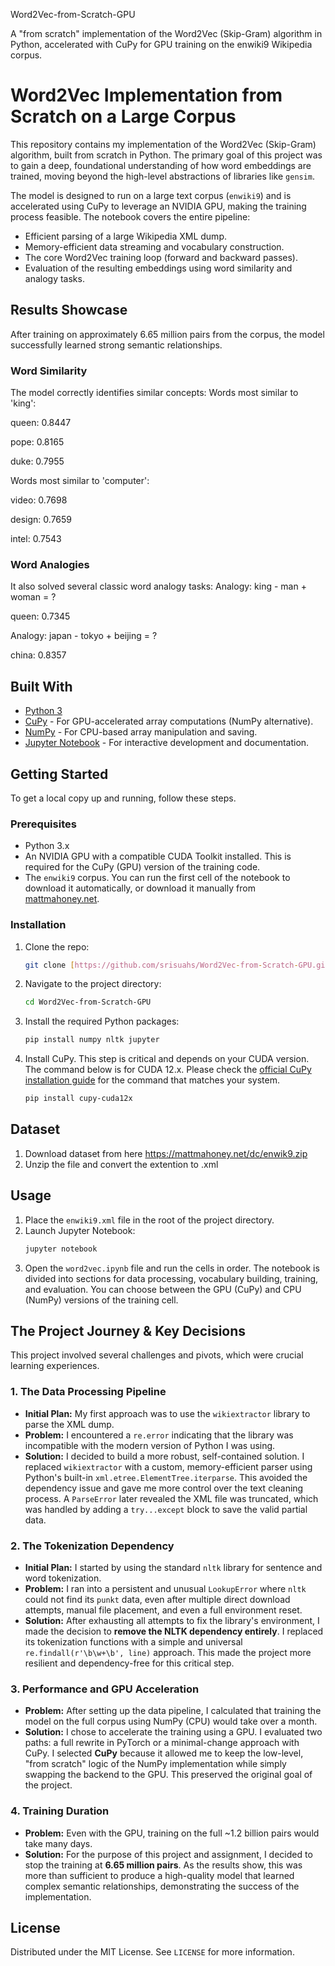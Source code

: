 Word2Vec-from-Scratch-GPU

A "from scratch" implementation of the Word2Vec (Skip-Gram) algorithm in Python, accelerated with CuPy for GPU training on the enwiki9 Wikipedia corpus.


# Word2Vec Implementation from Scratch on a Large Corpus

This repository contains my implementation of the Word2Vec (Skip-Gram) algorithm, built from scratch in Python. The primary goal of this project was to gain a deep, foundational understanding of how word embeddings are trained, moving beyond the high-level abstractions of libraries like `gensim`.

The model is designed to run on a large text corpus (`enwiki9`) and is accelerated using CuPy to leverage an NVIDIA GPU, making the training process feasible. The notebook covers the entire pipeline:
* Efficient parsing of a large Wikipedia XML dump.
* Memory-efficient data streaming and vocabulary construction.
* The core Word2Vec training loop (forward and backward passes).
* Evaluation of the resulting embeddings using word similarity and analogy tasks.

## Results Showcase

After training on approximately 6.65 million pairs from the corpus, the model successfully learned strong semantic relationships.

### Word Similarity
The model correctly identifies similar concepts:
Words most similar to 'king':

queen: 0.8447

pope: 0.8165

duke: 0.7955

Words most similar to 'computer':

video: 0.7698

design: 0.7659

intel: 0.7543


### Word Analogies
It also solved several classic word analogy tasks:
Analogy: king - man + woman = ?

queen: 0.7345

Analogy: japan - tokyo + beijing = ?

china: 0.8357


## Built With

* [Python 3](https://www.python.org/)
* [CuPy](https://cupy.dev/) - For GPU-accelerated array computations (NumPy alternative).
* [NumPy](https://numpy.org/) - For CPU-based array manipulation and saving.
* [Jupyter Notebook](https://jupyter.org/) - For interactive development and documentation.

## Getting Started

To get a local copy up and running, follow these steps.

### Prerequisites

* Python 3.x
* An NVIDIA GPU with a compatible CUDA Toolkit installed. This is required for the CuPy (GPU) version of the training code.
* The `enwiki9` corpus. You can run the first cell of the notebook to download it automatically, or download it manually from [mattmahoney.net](http://mattmahoney.net/dc/enwiki9.zip).

### Installation

1.  Clone the repo:
    ```sh
    git clone [https://github.com/srisuahs/Word2Vec-from-Scratch-GPU.git](https://github.com/srisuahs/Word2Vec-from-Scratch-GPU.git)
    ```
2.  Navigate to the project directory:
    ```sh
    cd Word2Vec-from-Scratch-GPU
    ```
3.  Install the required Python packages:
    ```sh
    pip install numpy nltk jupyter
    ```
4.  Install CuPy. This step is critical and depends on your CUDA version. The command below is for CUDA 12.x. Please check the [official CuPy installation guide](https://docs.cupy.dev/en/stable/install.html) for the command that matches your system.
    ```sh
    pip install cupy-cuda12x
    ```

## Dataset

1. Download dataset from here https://mattmahoney.net/dc/enwik9.zip
2. Unzip the file and convert the extention to .xml

## Usage

1.  Place the `enwiki9.xml` file in the root of the project directory.
2.  Launch Jupyter Notebook:
    ```sh
    jupyter notebook
    ```
3.  Open the `word2vec.ipynb` file and run the cells in order. The notebook is divided into sections for data processing, vocabulary building, training, and evaluation. You can choose between the GPU (CuPy) and CPU (NumPy) versions of the training cell.

## The Project Journey & Key Decisions

This project involved several challenges and pivots, which were crucial learning experiences.

### 1. The Data Processing Pipeline
* **Initial Plan:** My first approach was to use the `wikiextractor` library to parse the XML dump.
* **Problem:** I encountered a `re.error` indicating that the library was incompatible with the modern version of Python I was using.
* **Solution:** I decided to build a more robust, self-contained solution. I replaced `wikiextractor` with a custom, memory-efficient parser using Python's built-in `xml.etree.ElementTree.iterparse`. This avoided the dependency issue and gave me more control over the text cleaning process. A `ParseError` later revealed the XML file was truncated, which was handled by adding a `try...except` block to save the valid partial data.

### 2. The Tokenization Dependency
* **Initial Plan:** I started by using the standard `nltk` library for sentence and word tokenization.
* **Problem:** I ran into a persistent and unusual `LookupError` where `nltk` could not find its `punkt` data, even after multiple direct download attempts, manual file placement, and even a full environment reset.
* **Solution:** After exhausting all attempts to fix the library's environment, I made the decision to **remove the NLTK dependency entirely**. I replaced its tokenization functions with a simple and universal `re.findall(r'\b\w+\b', line)` approach. This made the project more resilient and dependency-free for this critical step.

### 3. Performance and GPU Acceleration
* **Problem:** After setting up the data pipeline, I calculated that training the model on the full corpus using NumPy (CPU) would take over a month.
* **Solution:** I chose to accelerate the training using a GPU. I evaluated two paths: a full rewrite in PyTorch or a minimal-change approach with CuPy. I selected **CuPy** because it allowed me to keep the low-level, "from scratch" logic of the NumPy implementation while simply swapping the backend to the GPU. This preserved the original goal of the project.

### 4. Training Duration
* **Problem:** Even with the GPU, training on the full ~1.2 billion pairs would take many days.
* **Solution:** For the purpose of this project and assignment, I decided to stop the training at **6.65 million pairs**. As the results show, this was more than sufficient to produce a high-quality model that learned complex semantic relationships, demonstrating the success of the implementation.

## License

Distributed under the MIT License. See `LICENSE` for more information.
